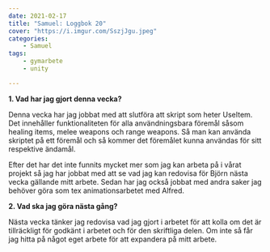 ```yaml
---
date: 2021-02-17
title: "Samuel: Loggbok 20"
cover: "https://i.imgur.com/SszjJgu.jpeg"
categories: 
    - Samuel
tags:
    - gymarbete
    - unity

---
```


**1. Vad har jag gjort denna vecka?**

Denna vecka har jag jobbat med att slutföra att skript som heter UseItem. Det innehåller funktionaliteten för alla användningsbara föremål  såsom healing items, melee weapons och range weapons. Så man kan använda skriptet på ett föremål och så kommer det föremålet kunna användas för sitt respektive ändamål. 

Efter det har det inte funnits mycket mer som jag kan arbeta på i vårat projekt så jag har jobbat med att se vad jag kan redovisa för Björn nästa vecka gällande mitt arbete. Sedan har jag också jobbat med andra saker jag behöver göra som tex animationsarbetet med Alfred.



**2. Vad ska jag göra nästa gång?**

Nästa vecka tänker jag redovisa vad jag gjort i arbetet för att kolla om det är tillräckligt för godkänt i arbetet och för den skriftliga delen. Om inte så får jag hitta på något eget arbete för att expandera på mitt arbete. 

